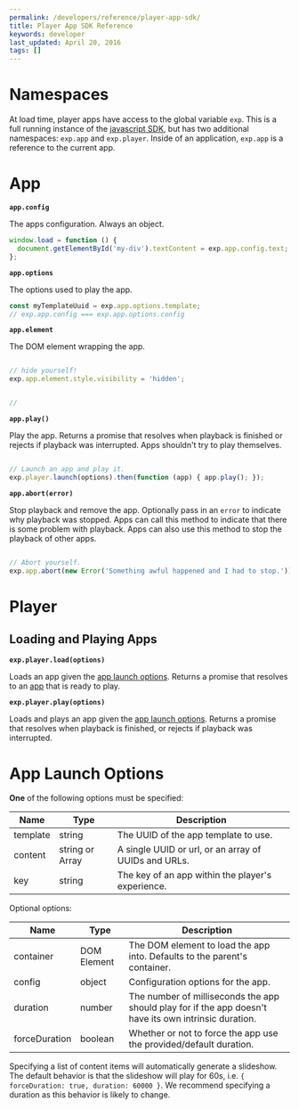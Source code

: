```yaml
---
permalink: /developers/reference/player-app-sdk/
title: Player App SDK Reference
keywords: developer
last_updated: April 20, 2016
tags: []
---
```



# Namespaces

At load time, player apps have access to the global variable `exp`. This is a full running instance of the [javascript SDK](http://docs.goexp.io/developers/reference/javascript-sdk/), but has two additional namespaces: `exp.app` and `exp.player`. Inside of an application, `exp.app` is a reference to the current app.



# App

**`app.config`**

The apps configuration. Always an object.

```javascript
window.load = function () {
  document.getElementById('my-div').textContent = exp.app.config.text;
};
```

**`app.options`**

The options used to play the app.

```javascript
const myTemplateUuid = exp.app.options.template;
// exp.app.config === exp.app.options.config
```

**`app.element`**

The DOM element wrapping the app.

```javascript

// hide yourself!
exp.app.element.style.visibility = 'hidden';


// 

```


**`app.play()`**

Play the app. Returns a promise that resolves when playback is finished or rejects if playback was interrupted. Apps shouldn't try to play themselves.

```javascript

// Launch an app and play it.
exp.player.launch(options).then(function (app) { app.play(); });

```

**`app.abort(error)`**

Stop playback and remove the app. Optionally pass in an `error` to indicate why playback was stopped. Apps can call this method to indicate that there is some problem with playback. Apps can also use this method to stop the playback of other apps.



```javascript

// Abort yourself.
exp.app.abort(new Error('Something awful happened and I had to stop.'));

```



# Player

## Loading and Playing Apps

**`exp.player.load(options)`**

Loads an app given the [app launch options](#app-launch-options). Returns a promise that resolves to an [app](#app) that is ready to play.

**`exp.player.play(options)`**

Loads and plays an app given the [app launch options](#app-launch-options). Returns a promise that resolves when playback is finished, or rejects if playback was interrupted.




# App Launch Options

**One** of the following options must be specified:

Name | Type | Description
--- | --- | ---
template | string | The UUID of the app template to use.
content | string or Array | A single UUID or url, or an array of UUIDs and URLs.
key | string | The key of an app within the player's experience.

Optional options:

Name | Type | Description
--- | --- | ---
container | DOM Element | The DOM element to load the app into. Defaults to the parent's container.
config | object | Configuration options for the app.
duration | number | The number of milliseconds the app should play for if the app doesn't have its own intrinsic duration.
forceDuration | boolean | Whether or not to force the app use the provided/default duration.

Specifying a list of content items will automatically generate a slideshow. The default behavior is that the slideshow will play for 60s, i.e. `{ forceDuration: true, duration: 60000 }`. We recommend specifying a duration as this behavior is likely to change.

